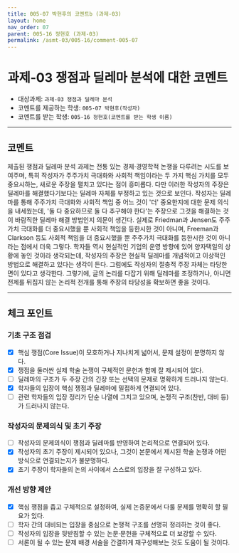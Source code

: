 ```yaml
---
title: 005-07 박현후의 코멘트b (과제-03) 
layout: home
nav_order: 07
parent: 005-16 정현호 (과제-03)
permalink: /asmt-03/005-16/comment-005-07
---
```


# 과제-03 쟁점과 딜레마 분석에 대한 코멘트

- 대상과제: `과제-03 쟁점과 딜레마 분석`
- 코멘트를 제공하는 학생: `005-07 박현후(작성자)` 
- 코멘트를 받는 학생: `005-16 정현호(코멘트를 받는 학생 이름)` 

---

## 코멘트

제출된 쟁점과 딜레마 분석 과제는 전통 있는 경제·경영학적 논쟁을 다루려는 시도를 보여주며, 특히 작성자가 주주가치 극대화와 사회적 책임이라는 두 가지 핵심 가치를 모두 중요시하는, 새로운 주장을 펼치고 있다는 점이 흥미롭다. 
다만 이러한 작성자의 주장은 딜레마를 해결했다기보다는 딜레마 자체를 부정하고 있는 것으로 보인다. 작성자는 딜레마를 통해 주주가치 극대화와 사회적 책임 중 어느 것이 '더' 중요한지에 대한 문제 의식을 내세웠는데, '둘 다 중요하므로 둘 다 추구해야 한다'는 주장으로 그것을 해결하는 것이 바람직한 딜레마 해결 방법인지 의문이 생긴다. 실제로 Friedman과 Jensen도 주주가치 극대화를 더 중요시했을 뿐 사회적 책임을 등한시한 것이 아니며, Freeman과 Clarkson 등도 사회적 책임을 더 중요시했을 뿐 주주가치 극대화를 등한시한 것이 아니라는 점에서 더욱 그렇다. 학자들 역시 현실적인 기업의 운영 방향에 있어 양자택일의 상황에 놓인 것이라 생각되는데, 작성자의 주장은 현실적 딜레마를 개념적이고 이상적인 방법으로 해결하고 있다는 생각이 든다. 그럼에도 작성자의 절충적 주장 자체는 타당한 면이 있다고 생각한다. 그렇기에, 글의 논리를 다잡기 위해 딜레마를 조정하거나, 아니면 전제를 뒤집지 않는 논리적 전개를 통해 주장의 타당성을 확보하면 좋을 것이다. 

---

## 체크 포인트

### **기초 구조 점검**
- [x] 핵심 쟁점(Core Issue)이 모호하거나 지나치게 넓어서, 문제 설정이 분명하지 않다.
- [x] 쟁점을 둘러싼 실제 학술 논쟁이 구체적인 문헌과 함께 잘 제시되어 있다.
- [ ] 딜레마의 구조가 두 주장 간의 긴장 또는 선택의 문제로 명확하게 드러나지 않는다.
- [x] 학자들의 입장이 핵심 쟁점과 딜레마에 밀접하게 연결되어 있다.
- [ ] 관련 학자들의 입장 정리가 단순 나열에 그치고 있으며, 논쟁적 구조(찬반, 대비 등)가 드러나지 않는다.

### **작성자의 문제의식 및 초기 주장**
- [ ] 작성자의 문제의식이 쟁점과 딜레마를 반영하여 논리적으로 연결되어 있다.
- [x] 작성자의 초기 주장이 제시되어 있으나, 그것이 본문에서 제시된 학술 논쟁과 어떤 방식으로 연결되는지가 불분명하다.
- [x] 초기 주장이 학자들의 논의 사이에서 스스로의 입장을 잘 구성하고 있다.

### **개선 방향 제안**
- [x] 핵심 쟁점을 좁고 구체적으로 설정하여, 실제 논증문에서 다룰 문제를 명확히 할 필요가 있다.
- [ ] 학자 간의 대비되는 입장을 중심으로 논쟁적 구조를 선명히 정리하는 것이 좋다.
- [ ] 작성자의 입장을 뒷받침할 수 있는 논문·문헌을 구체적으로 더 보강할 수 있다.
- [ ] 서론이 될 수 있는 문제 배경 서술을 간결하게 재구성해보는 것도 도움이 될 것이다.
